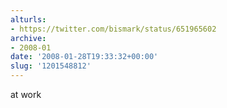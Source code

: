 ```yaml
---
alturls:
- https://twitter.com/bismark/status/651965602
archive:
- 2008-01
date: '2008-01-28T19:33:32+00:00'
slug: '1201548812'
---
```


at work

